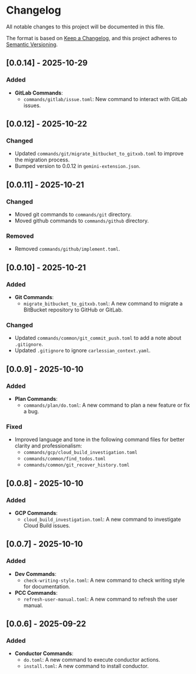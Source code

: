 # Changelog

All notable changes to this project will be documented in this file.

The format is based on [Keep a Changelog](https://keepachangelog.com/en/1.0.0/),
and this project adheres to [Semantic Versioning](https://semver.org/spec/v2.0.0.html).

## [0.0.14] - 2025-10-29

### Added

- **GitLab Commands**:
  - `commands/gitlab/issue.toml`: New command to interact with GitLab issues.

## [0.0.12] - 2025-10-22

### Changed

- Updated `commands/git/migrate_bitbucket_to_gitxxb.toml` to improve the migration process.
- Bumped version to 0.0.12 in `gemini-extension.json`.

## [0.0.11] - 2025-10-21

### Changed

- Moved git commands to `commands/git` directory.
- Moved github commands to `commands/github` directory.

### Removed

- Removed `commands/github/implement.toml`.

## [0.0.10] - 2025-10-21

### Added

- **Git Commands**:
  - `migrate_bitbucket_to_gitxxb.toml`: A new command to migrate a BitBucket repository to GitHub or GitLab.

### Changed

- Updated `commands/common/git_commit_push.toml` to add a note about `.gitignore`.
- Updated `.gitignore` to ignore `carlessian_context.yaml`.

## [0.0.9] - 2025-10-10

### Added

- **Plan Commands**:
  - `commands/plan/do.toml`: A new command to plan a new feature or fix a bug.

### Fixed

- Improved language and tone in the following command files for better clarity and professionalism:
  - `commands/gcp/cloud_build_investigation.toml`
  - `commands/common/find_todos.toml`
  - `commands/common/git_recover_history.toml`

## [0.0.8] - 2025-10-10

### Added

- **GCP Commands**:
  - `cloud_build_investigation.toml`: A new command to investigate Cloud Build issues.

## [0.0.7] - 2025-10-10

### Added

- **Dev Commands**:
  - `check-writing-style.toml`: A new command to check writing style for documentation.
- **PCC Commands**:
  - `refresh-user-manual.toml`: A new command to refresh the user manual.

## [0.0.6] - 2025-09-22

### Added

-   **Conductor Commands**:
    -   `do.toml`: A new command to execute conductor actions.
    -   `install.toml`: A new command to install conductor.
